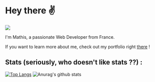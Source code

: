 # Hey there :v:
![](https://komarev.com/ghpvc/?username=Neox63)

I'm Mathis, a passionate Web Developer from France.

If you want to learn more about me, check out my portfolio right [there](https://mathiis.tk/) !

## Stats (seriously, who doesn't like stats ??) : 

[![Top Langs](https://github-readme-stats.vercel.app/api/top-langs/?username=Neox63)](https://github.com/anuraghazra/github-readme-stats) ![Anurag's github stats](https://github-readme-stats.vercel.app/api?username=Neox63&show_icons=true&include_all_commits=true&count_private=true) 
